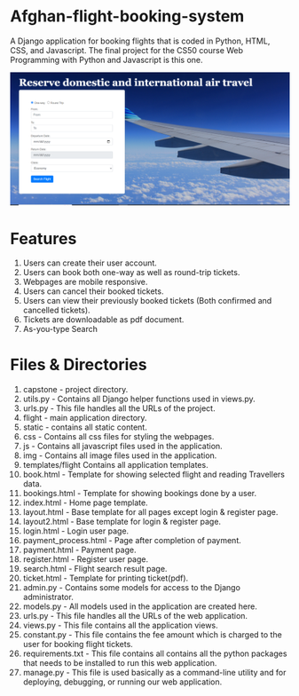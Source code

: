 # Afghan-flight-booking-system

A Django application for booking flights that is coded in Python, HTML, CSS, and Javascript. The final project for the CS50 course Web Programming with Python and Javascript is this one.

![Responsice Mockup](flight/static/img/home.PNG)

# Features

1. Users can create their user account.
2. Users can book both one-way as well as round-trip tickets.
3. Webpages are mobile responsive.
4. Users can cancel their booked tickets.
5. Users can view their previously booked tickets (Both confirmed and cancelled tickets).
6. Tickets are downloadable as pdf document.
7. As-you-type Search

# Files & Directories
1. capstone - project directory.
2. utils.py - Contains all Django helper functions used in views.py.
3. urls.py - This file handles all the URLs of the project.
4. flight - main application directory.
5. static - contains all static content.
6. css - Contains all css files for styling the webpages.
7. js - Contains all javascript files used in the application.
8. img - Contains all image files used in the application.
9. templates/flight Contains all application templates.
10. book.html - Template for showing selected flight and reading Travellers data.
11. bookings.html - Template for showing bookings done by a user.
12. index.html - Home page template.
13. layout.html - Base template for all pages except login & register page.
14. layout2.html - Base template for login & register page.
15. login.html - Login user page.
16. payment_process.html - Page after completion of payment.
17. payment.html - Payment page.
18. register.html - Register user page.
19. search.html - Flight search result page.
20. ticket.html - Template for printing ticket(pdf).
21. admin.py - Contains some models for access to the Django administrator.
22. models.py - All models used in the application are created here.
23. urls.py - This file handles all the URLs of the web application.
24. views.py - This file contains all the application views.
25. constant.py - This file contains the fee amount which is charged to the user for booking flight tickets.
26. requirements.txt - This file contains all contains all the python packages that needs to be installed to run this web application.
27. manage.py - This file is used basically as a command-line utility and for deploying, debugging, or running our web application.